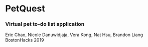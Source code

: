 # PetQuest
### Virtual pet to-do list application

Eric Chao, Nicole Danuwidjaja, Vera Kong, Nat Hsu, Brandon Liang
BostonHacks 2019
